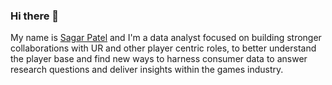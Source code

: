 ### Hi there 👋

My name is [Sagar Patel](https://www.linkedin.com/in/sagarpatel9001/) and I'm a data analyst focused on building stronger collaborations with UR and other player centric roles, to better understand the player base and find new ways to harness consumer data to answer research questions and deliver insights within the games industry.

<!--
**Autonomousse/Autonomousse** is a ✨ _special_ ✨ repository because its `README.md` (this file) appears on your GitHub profile.

Here are some ideas to get you started:

- 🔭 I’m currently working on ...
- 🌱 I’m currently learning ...
- 👯 I’m looking to collaborate on ...
- 🤔 I’m looking for help with ...
- 💬 Ask me about ...
- 📫 How to reach me: ...
- 😄 Pronouns: ...
- ⚡ Fun fact: ...
-->
